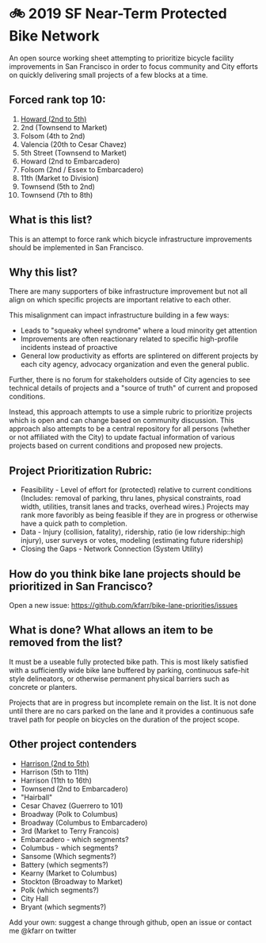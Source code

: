# 🚲 2019 SF Near-Term Protected Bike Network
An open source working sheet attempting to prioritize bicycle facility improvements in San Francisco in order to focus community and City efforts on quickly delivering small projects of a few blocks at a time.

## Forced rank top 10:
1. [Howard (2nd to 5th)](https://github.com/kfarr/bike-lane-priorities/tree/master/howard-2nd-to-5th)
2. 2nd (Townsend to Market)
3. Folsom (4th to 2nd)
4. Valencia (20th to Cesar Chavez)
5. 5th Street (Townsend to Market)
6. Howard (2nd to Embarcadero)
7. Folsom (2nd / Essex to Embarcadero)
8. 11th (Market to Division)
9. Townsend (5th to 2nd)
10. Townsend (7th to 8th)

## What is this list?
This is an attempt to force rank which bicycle infrastructure improvements should be implemented in San Francisco.

## Why this list?
There are many supporters of bike infrastructure improvement but not all align on which specific projects are important relative to each other.

This misalignment can impact infrastructure building in a few ways:
- Leads to "squeaky wheel syndrome" where a loud minority get attention
- Improvements are often reactionary related to specific high-profile incidents instead of proactive
- General low productivity as efforts are splintered on different projects by each city agency, advocacy organization and even the general public.

Further, there is no forum for stakeholders outside of City agencies to see technical details of projects and a "source of truth" of current and proposed conditions.

Instead, this approach attempts to use a simple rubric to prioritize projects which is open and can change based on community discussion. This approach also attempts to be a central repository for all persons (whether or not affiliated with the City) to update factual information of various projects based on current conditions and proposed new projects.

## Project Prioritization Rubric:
* Feasibility - Level of effort for (protected) relative to current conditions (Includes: removal of parking, thru lanes, physical constraints, road width, utilities, transit lanes and tracks, overhead wires.) Projects may rank more favoribly as being feasible if they are in progress or otherwise have a quick path to completion. 
* Data - Injury (collision, fatality), ridership, ratio (ie low ridership::high injury), user surveys or votes, modeling (estimating future ridership)
* Closing the Gaps - Network Connection (System Utility)

## How do you think bike lane projects should be prioritized in San Francisco?
Open a new issue: https://github.com/kfarr/bike-lane-priorities/issues

## What is done? What allows an item to be removed from the list?
It must be a useable fully protected bike path. This is most likely satisfied with a sufficiently wide bike lane buffered by parking, continuous safe-hit style delineators, or otherwise permanent physical barriers such as concrete or planters.

Projects that are in progress but incomplete remain on the list. It is not done until there are no cars parked on the lane and it provides a continuous safe travel path for people on bicycles on the duration of the project scope.

## Other project contenders
- [Harrison (2nd to 5th)](https://github.com/kfarr/bike-lane-priorities/tree/master/harrison-2nd-to-5th)
- Harrison (5th to 11th)
- Harrison (11th to 16th)
- Townsend (2nd to Embarcadero)
- "Hairball"
- Cesar Chavez (Guerrero to 101)
- Broadway (Polk to Columbus)
- Broadway (Columbus to Embarcadero)
- 3rd (Market to Terry Francois)
- Embarcadero - which segments?
- Columbus - which segments?
- Sansome (Which segments?)
- Battery (which segments?)
- Kearny (Market to Columbus)
- Stockton (Broadway to Market)
- Polk (which segments?)
- City Hall
- Bryant (which segments?)

Add your own: suggest a change through github, open an issue or contact me @kfarr on twitter
